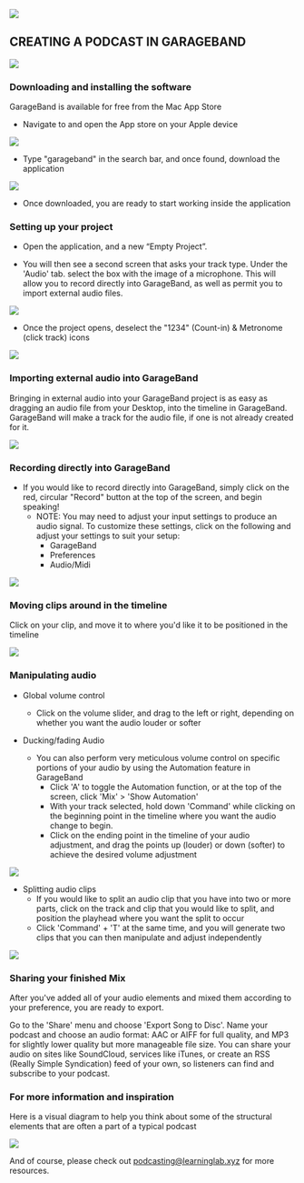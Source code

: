 ![](https://www.howtogeek.com/thumbcache/2/200/854acf3ec87c904f1f6f4c7b34b7aed8/wp-content/uploads/2020/06/garageband_logo_featured.png)

## CREATING A PODCAST IN GARAGEBAND

![](https://multimedia.journalism.berkeley.edu/wp-content/uploads/garage_band-main_1.jpg)

### Downloading and installing the software

GarageBand is available for free from the Mac App Store
* Navigate to and open the App store on your Apple device

![](https://files.slack.com/files-pri/T0HTW3H0V-F01CVQGQAKT/screen_shot_2020-10-13_at_10.44.06_am.png?pub_secret=180bf5abd7)

* Type "garageband" in the search bar, and once found, download the application

![](https://files.slack.com/files-pri/T0HTW3H0V-F01D71FJJRW/screen_shot_2020-10-13_at_10.47.34_am.png?pub_secret=4d59d02ffb)

* Once downloaded, you are ready to start working inside the application

### Setting up your project

* Open the application, and a new “Empty Project”.

* You will then see a second screen that asks your track type. Under the 'Audio' tab. select the box with the image of a microphone. This will allow you to record directly into GarageBand, as well as permit you to import external audio files.

![](https://files.slack.com/files-pri/T0HTW3H0V-F01CHKA7T35/screen_shot_2020-10-13_at_12.01.35_pm.png?pub_secret=ac2c6cebbe)

* Once the project opens, deselect the "1234" (Count-in) & Metronome (click track) icons

![](https://files.slack.com/files-pri/T0HTW3H0V-F01CHDZJ7NE/screenflow_001.gif?pub_secret=c2ff800a10)

### Importing external audio into GarageBand

Bringing in external audio into your GarageBand project is as easy as dragging an audio file from your Desktop, into the timeline in GarageBand. GarageBand will make a track for the audio file, if one is not already created for it.

![](https://files.slack.com/files-pri/T0HTW3H0V-F01CHHNBVHQ/screenflow_003.gif?pub_secret=d0c2bd9383)

### Recording directly into GarageBand

* If you would like to record directly into GarageBand, simply click on the red, circular "Record" button at the top of the screen, and begin speaking!
  * NOTE: You may need to adjust your input settings to produce an audio signal. To customize these settings, click on the following and adjust your settings to suit your setup:
    * GarageBand
    * Preferences
    * Audio/Midi

![](https://files.slack.com/files-pri/T0HTW3H0V-F01CAQPKTRU/screenflow_002.gif?pub_secret=28b68c545e)

### Moving clips around in the timeline

Click on your clip, and move it to where you'd like it to be positioned in the timeline

![](https://files.slack.com/files-pri/T0HTW3H0V-F01D7E6NYLQ/screenflow_004.gif?pub_secret=c5e2bda1f4)


### Manipulating audio

* Global volume control
  * Click on the volume slider, and drag to the left or right, depending on whether you want the audio louder or softer

* Ducking/fading Audio
  * You can also perform very meticulous volume control on specific portions of your audio by using the Automation feature in GarageBand
    * Click 'A' to toggle the Automation function, or at the top of the screen, click 'Mix' > 'Show Automation'
    * With your track selected, hold down 'Command' while clicking on the beginning point in the timeline where you want the audio change to begin.
    * Click on the ending point in the timeline of your audio adjustment, and drag the points up (louder) or down (softer) to achieve the desired volume adjustment

![](https://files.slack.com/files-pri/T0HTW3H0V-F01CW8LNHFB/screenflow_005.gif?pub_secret=e51d22a3f4)

* Splitting audio clips
  * If you would like to split an audio clip that you have into two or more parts, click on the track and clip that you would like to split, and position the playhead where you want the split to occur
  * Click 'Command' + 'T' at the same time, and you will generate two clips that you can then manipulate and adjust independently

![](https://files.slack.com/files-pri/T0HTW3H0V-F01CHSLPXJ7/screenflow_006.gif?pub_secret=f83b48b489)

### Sharing your finished Mix

After you've added all of your audio elements and mixed them according to your preference, you are ready to export.

Go to the 'Share' menu and choose 'Export Song to Disc'. Name your podcast and choose an audio format: AAC or AIFF for full quality, and MP3 for slightly lower quality but more manageable file size. You can share your audio on sites like SoundCloud, services like iTunes, or create an RSS (Really Simple Syndication) feed of your own, so listeners can find and subscribe to your podcast.

### For more information and inspiration

Here is a visual diagram to help you think about some of the structural elements that are often a part of a typical podcast

![](https://files.slack.com/files-pri/T0HTW3H0V-F01CHLMKWKU/screen_shot_2020-10-13_at_1.28.06_pm.png?pub_secret=b0d84c4cb5)

And of course, please check out [podcasting@learninglab.xyz](https://sites.google.com/g.harvard.edu/ll-podcasting) for more resources.
